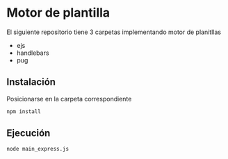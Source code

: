 # Motor de plantilla

El siguiente repositorio tiene 3 carpetas implementando motor de planitllas
- ejs
- handlebars
- pug

## Instalación

Posicionarse en la carpeta correspondiente

```bash
npm install
```
## Ejecución 

```bash
node main_express.js
```